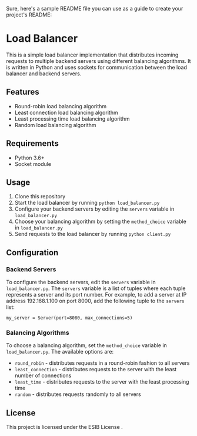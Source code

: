 Sure, here's a sample README file you can use as a guide to create your project's README:

# Load Balancer

This is a simple load balancer implementation that distributes incoming requests to multiple backend servers using different balancing algorithms. It is written in Python and uses sockets for communication between the load balancer and backend servers.

## Features

- Round-robin load balancing algorithm
- Least connection load balancing algorithm
- Least processing time load balancing algorithm
- Random load balancing algorithm

## Requirements

- Python 3.6+
- Socket module

## Usage

1. Clone this repository
2. Start the load balancer by running `python load_balancer.py`
3. Configure your backend servers by editing the `servers` variable in `load_balancer.py`
4. Choose your balancing algorithm by setting the `method_choice` variable in `load_balancer.py`
5. Send requests to the load balancer by running `python client.py`

## Configuration

### Backend Servers

To configure the backend servers, edit the `servers` variable in `load_balancer.py`. The `servers` variable is a list of tuples where each tuple represents a server and its port number. For example, to add a server at IP address 192.168.1.100 on port 8000, add the following tuple to the `servers` list:

```
my_server = Server(port=8080, max_connections=5)
```

### Balancing Algorithms

To choose a balancing algorithm, set the `method_choice` variable in `load_balancer.py`. The available options are:

- `round_robin` - distributes requests in a round-robin fashion to all servers
- `least_connection` - distributes requests to the server with the least number of connections
- `least_time` - distributes requests to the server with the least processing time
- `random` - distributes requests randomly to all servers

## License

This project is licensed under the ESIB License .
